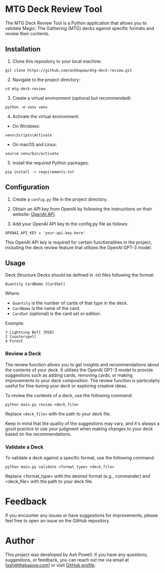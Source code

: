 # MTG Deck Review Tool

The MTG Deck Review Tool is a Python application that allows you to validate Magic: The Gathering (MTG) decks against specific formats and review their contents.

## Installation

1. Clone this repository to your local machine:
```
git clone https://github.com/ashkapow/mtg-deck-review.git
```

2. Navigate to the project directory:
```
cd mtg-deck-review
```

3. Create a virtual environment (optional but recommended):
```
python -m venv venv
```

4. Activate the virtual environment:

- On Windows:
```
venv\Scripts\Activate
```

- On macOS and Linux:
```
source venv/bin/activate
```

5. Install the required Python packages:
```
pip install -r requirements.txt
```

## Configuration

1. Create a `config.py` file in the project directory.

2. Obtain an API key from OpenAI by following the instructions on their website: [OpenAI API](https://platform.openai.com/account/api-keys).

3. Add your OpenAI API key to the config.py file as follows:
```
OPENAI_API_KEY = 'your-api-key-here'
```
This OpenAI API key is required for certain functionalities in the project, including the deck review feature that utilizes the OpenAI GPT-3 model.

## Usage
Deck Structure
Decks should be defined in .txt files following the format:
```
Quantity CardName [CardSet]
```

Where:
- `Quantity` is the number of cards of that type in the deck.
- `CardName` is the name of the card.
- `CardSet` (optional) is the card set or edition.

Example:
```
3 Lightning Bolt [M10]
2 Counterspell
4 Forest
```

### Review a Deck
The review function allows you to get insights and recommendations about the contents of your deck. It utilises the OpenAI GPT-3 model to provide suggestions such as adding cards, removing cards, or making improvements to your deck composition. The review function is particularly useful for fine-tuning your deck or exploring creative ideas.

To review the contents of a deck, use the following command:
```
python main.py review <deck_file>
```

Replace `<deck_file>` with the path to your deck file.

Keep in mind that the quality of the suggestions may vary, and it's always a good practice to use your judgment when making changes to your deck based on the recommendations.


### Validate a Deck
To validate a deck against a specific format, use the following command:
```
python main.py validate <format_type> <deck_file>
```

Replace <format_type> with the desired format (e.g., commander) and <deck_file> with the path to your deck file.

# Feedback
If you encounter any issues or have suggestions for improvements, please feel free to open an issue on the GitHub repository.

# Author
This project was developed by Ash Powell. If you have any questions, suggestions, or feedback, you can reach out me via email at [ash@thekapow.com] or visit [GitHub profile](https://github.com/ashkapow).
